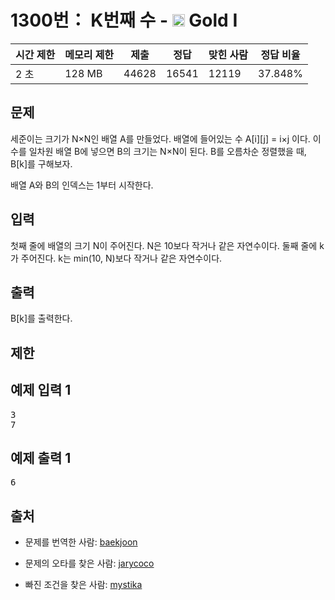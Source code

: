 # 1300번： K번째 수 - <img src="https://static.solved.ac/tier_small/15.svg" style="height:20px" /> Gold I



| 시간 제한 | 메모리 제한 | 제출 | 정답 | 맞힌 사람 | 정답 비율 |
| --- | --- | --- | --- | --- | --- |
| 2 초 | 128 MB | 44628 | 16541 | 12119 | 37.848% |
## 문제

세준이는 크기가 N×N인 배열 A를 만들었다. 배열에 들어있는 수 A[i][j] = i×j 이다. 이 수를 일차원 배열 B에 넣으면 B의 크기는 N×N이 된다. B를 오름차순 정렬했을 때, B[k]를 구해보자.

배열 A와 B의 인덱스는 1부터 시작한다.

## 입력

첫째 줄에 배열의 크기 N이 주어진다. N은 10보다 작거나 같은 자연수이다. 둘째 줄에 k가 주어진다. k는 min(10, N)보다 작거나 같은 자연수이다.

## 출력

B[k]를 출력한다.

## 제한

## 예제 입력 1

<pre>3
7
</pre>
## 예제 출력 1

<pre>6
</pre>
## 출처

- 문제를 번역한 사람: [baekjoon](/user/baekjoon)

- 문제의 오타를 찾은 사람: [jarycoco](/user/jarycoco)

- 빠진 조건을 찾은 사람: [mystika](/user/mystika)